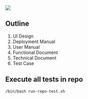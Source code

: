 ![](https://img.shields.io/badge/development%20year-2014-orange)

## Outline

1. UI Design
2. Deployment Manual
3. User Manual
4. Functional Document
5. Technical Document
6. Test Case

## Execute all tests in repo

`/bin/bash run-repo-test.sh`
